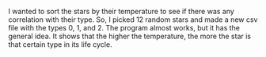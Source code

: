 I wanted to sort the stars by their temperature to see if there was any correlation with their type. So, I picked 12 random stars and made a new csv file with the types 0, 1, and 2. The program almost works, but it has the general idea. It shows that the higher the temperature, the more the star is that certain type in its life cycle.
